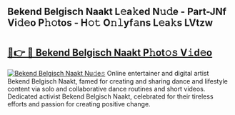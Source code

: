 ## Bekend Belgisch Naakt L𝚎a𝚔ed N𝚞𝚍e - Part-JNf Vi𝚍𝚎o P𝚑𝚘tos - H𝚘𝚝 O𝚗𝚕yf𝚊ns L𝚎a𝚔s LVtzw

# <h2><a href="http://kff5rld.oniu.top/?m=Bekend+Belgisch+Naakt">🔗👉 🔴 Bekend Belgisch Naakt P𝚑ot𝚘𝚜 V𝚒d𝚎o</a></h2>

[![Bekend Belgisch Naakt Nu𝚍e𝚜](https://i.imgur.com/0qMVB7G.gif)](http://kff5rld.oniu.top/?m=Bekend+Belgisch+Naakt)
Online entertainer and digital artist Bekend Belgisch Naakt, famed for creating and sharing dance and lifestyle content via solo and collaborative dance routines and short videos. Dedicated activist Bekend Belgisch Naakt, celebrated for their tireless efforts and passion for creating positive change.  
